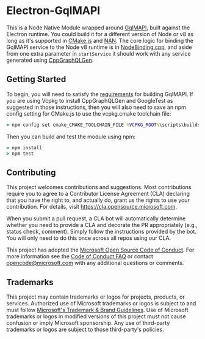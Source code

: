 # Electron-GqlMAPI

This is a Node Native Module wrapped around [GqlMAPI](https://github.com/microsoft/gqlmapi), built against the
Electron runtime. You could build it for a different version of Node or v8 as long as it's supported in
[CMake.js](https://github.com/cmake-js/cmake-js) and [NAN](https://github.com/nodejs/nan). The core logic for
binding the GqlMAPI service to the Node v8 runtime is in [NodeBinding.cpp](./NodeBinding.cpp), and aside from
one extra parameter in `startService` it should work with any service generated using
[CppGraphQLGen](https://github.com/microsoft/cppgraphqlgen).

## Getting Started

To begin, you will need to satisfy the [requirements](https://github.com/microsoft/gqlmapi#getting-started)
for building GqlMAPI. If you are using Vcpkg to install CppGraphQLGen and GoogleTest as suggested in those
instructions, then you will also need to save an npm config setting for CMake.js to use the vcpkg.cmake
toolchain file:

```cmd
> npm config set cmake_CMAKE_TOOLCHAIN_FILE %VCPKG_ROOT%\scripts\buildsystems\vcpkg.cmake
```

Then you can build and test the module using npm:

```cmd
> npm install
> npm test
```

## Contributing

This project welcomes contributions and suggestions.  Most contributions require you to agree to a
Contributor License Agreement (CLA) declaring that you have the right to, and actually do, grant us
the rights to use your contribution. For details, visit https://cla.opensource.microsoft.com.

When you submit a pull request, a CLA bot will automatically determine whether you need to provide
a CLA and decorate the PR appropriately (e.g., status check, comment). Simply follow the instructions
provided by the bot. You will only need to do this once across all repos using our CLA.

This project has adopted the [Microsoft Open Source Code of Conduct](https://opensource.microsoft.com/codeofconduct/).
For more information see the [Code of Conduct FAQ](https://opensource.microsoft.com/codeofconduct/faq/) or
contact [opencode@microsoft.com](mailto:opencode@microsoft.com) with any additional questions or comments.

## Trademarks

This project may contain trademarks or logos for projects, products, or services. Authorized use of Microsoft 
trademarks or logos is subject to and must follow 
[Microsoft's Trademark & Brand Guidelines](https://www.microsoft.com/en-us/legal/intellectualproperty/trademarks/usage/general).
Use of Microsoft trademarks or logos in modified versions of this project must not cause confusion or imply Microsoft sponsorship.
Any use of third-party trademarks or logos are subject to those third-party's policies.
